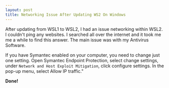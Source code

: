 ```yaml
---
layout: post
title: Networking Issue After Updating WS2 On Windows
---
```


After updating from WSL1 to WSL2, I had an issue networking within WSL2. I couldn't ping any websites. I searched all over the internet and it took me me a while to find this answer. The main issue was with my Antivirus Software.  

If you have Symantec enabled on your computer, you need to change just one setting. Open Symantec Endpoint Protection, select change settings, under `Network and Host Exploit Mitigation`, click configure settings. In the pop-up menu, select Allow IP traffic."

**Done!**
